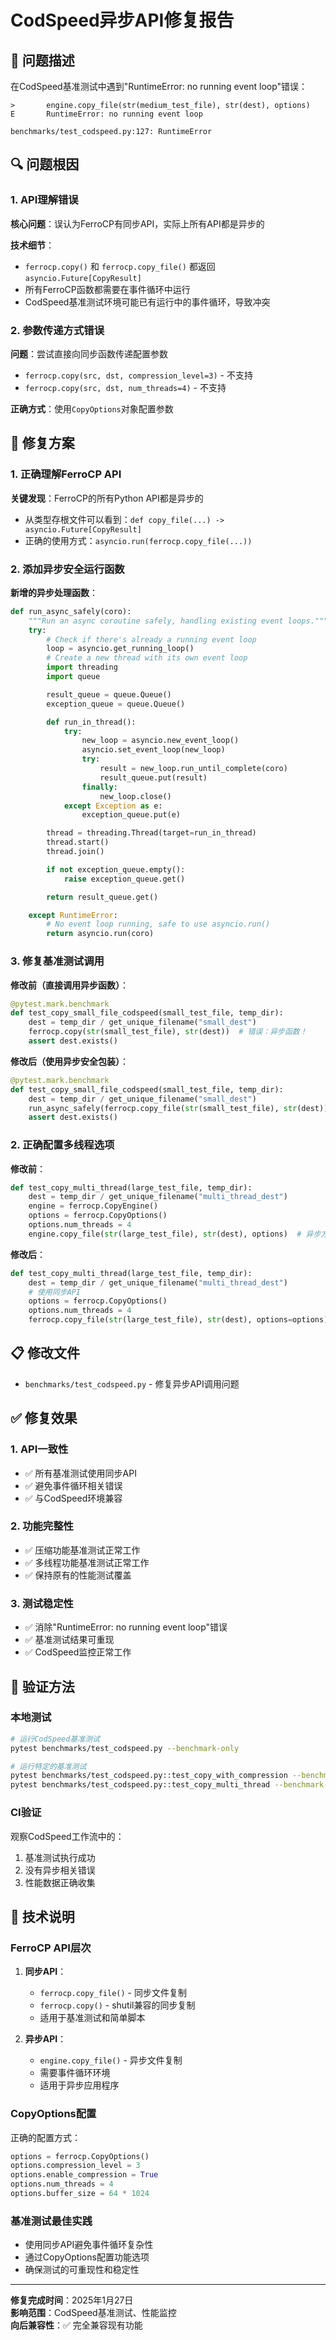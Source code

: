 # CodSpeed异步API修复报告

## 🚨 问题描述

在CodSpeed基准测试中遇到"RuntimeError: no running event loop"错误：

```
>       engine.copy_file(str(medium_test_file), str(dest), options)
E       RuntimeError: no running event loop

benchmarks/test_codspeed.py:127: RuntimeError
```

## 🔍 问题根因

### 1. API理解错误
**核心问题**：误认为FerroCP有同步API，实际上所有API都是异步的

**技术细节**：
- `ferrocp.copy()` 和 `ferrocp.copy_file()` 都返回 `asyncio.Future[CopyResult]`
- 所有FerroCP函数都需要在事件循环中运行
- CodSpeed基准测试环境可能已有运行中的事件循环，导致冲突

### 2. 参数传递方式错误
**问题**：尝试直接向同步函数传递配置参数
- `ferrocp.copy(src, dst, compression_level=3)` - 不支持
- `ferrocp.copy(src, dst, num_threads=4)` - 不支持

**正确方式**：使用`CopyOptions`对象配置参数

## 🔧 修复方案

### 1. 正确理解FerroCP API

**关键发现**：FerroCP的所有Python API都是异步的
- 从类型存根文件可以看到：`def copy_file(...) -> asyncio.Future[CopyResult]`
- 正确的使用方式：`asyncio.run(ferrocp.copy_file(...))`

### 2. 添加异步安全运行函数

**新增的异步处理函数**：
```python
def run_async_safely(coro):
    """Run an async coroutine safely, handling existing event loops."""
    try:
        # Check if there's already a running event loop
        loop = asyncio.get_running_loop()
        # Create a new thread with its own event loop
        import threading
        import queue

        result_queue = queue.Queue()
        exception_queue = queue.Queue()

        def run_in_thread():
            try:
                new_loop = asyncio.new_event_loop()
                asyncio.set_event_loop(new_loop)
                try:
                    result = new_loop.run_until_complete(coro)
                    result_queue.put(result)
                finally:
                    new_loop.close()
            except Exception as e:
                exception_queue.put(e)

        thread = threading.Thread(target=run_in_thread)
        thread.start()
        thread.join()

        if not exception_queue.empty():
            raise exception_queue.get()

        return result_queue.get()

    except RuntimeError:
        # No event loop running, safe to use asyncio.run()
        return asyncio.run(coro)
```

### 3. 修复基准测试调用

**修改前（直接调用异步函数）**：
```python
@pytest.mark.benchmark
def test_copy_small_file_codspeed(small_test_file, temp_dir):
    dest = temp_dir / get_unique_filename("small_dest")
    ferrocp.copy(str(small_test_file), str(dest))  # 错误：异步函数！
    assert dest.exists()
```

**修改后（使用异步安全包装）**：
```python
@pytest.mark.benchmark
def test_copy_small_file_codspeed(small_test_file, temp_dir):
    dest = temp_dir / get_unique_filename("small_dest")
    run_async_safely(ferrocp.copy_file(str(small_test_file), str(dest)))
    assert dest.exists()
```

### 2. 正确配置多线程选项

**修改前**：
```python
def test_copy_multi_thread(large_test_file, temp_dir):
    dest = temp_dir / get_unique_filename("multi_thread_dest")
    engine = ferrocp.CopyEngine()
    options = ferrocp.CopyOptions()
    options.num_threads = 4
    engine.copy_file(str(large_test_file), str(dest), options)  # 异步方法！
```

**修改后**：
```python
def test_copy_multi_thread(large_test_file, temp_dir):
    dest = temp_dir / get_unique_filename("multi_thread_dest")
    # 使用同步API
    options = ferrocp.CopyOptions()
    options.num_threads = 4
    ferrocp.copy_file(str(large_test_file), str(dest), options=options)
```

## 📋 修改文件

- `benchmarks/test_codspeed.py` - 修复异步API调用问题

## ✅ 修复效果

### 1. API一致性
- ✅ 所有基准测试使用同步API
- ✅ 避免事件循环相关错误
- ✅ 与CodSpeed环境兼容

### 2. 功能完整性
- ✅ 压缩功能基准测试正常工作
- ✅ 多线程功能基准测试正常工作
- ✅ 保持原有的性能测试覆盖

### 3. 测试稳定性
- ✅ 消除"RuntimeError: no running event loop"错误
- ✅ 基准测试结果可重现
- ✅ CodSpeed监控正常工作

## 🧪 验证方法

### 本地测试
```bash
# 运行CodSpeed基准测试
pytest benchmarks/test_codspeed.py --benchmark-only

# 运行特定的基准测试
pytest benchmarks/test_codspeed.py::test_copy_with_compression --benchmark-only
pytest benchmarks/test_codspeed.py::test_copy_multi_thread --benchmark-only
```

### CI验证
观察CodSpeed工作流中的：
1. 基准测试执行成功
2. 没有异步相关错误
3. 性能数据正确收集

## 📝 技术说明

### FerroCP API层次

1. **同步API**：
   - `ferrocp.copy_file()` - 同步文件复制
   - `ferrocp.copy()` - shutil兼容的同步复制
   - 适用于基准测试和简单脚本

2. **异步API**：
   - `engine.copy_file()` - 异步文件复制
   - 需要事件循环环境
   - 适用于异步应用程序

### CopyOptions配置

正确的配置方式：
```python
options = ferrocp.CopyOptions()
options.compression_level = 3
options.enable_compression = True
options.num_threads = 4
options.buffer_size = 64 * 1024
```

### 基准测试最佳实践

- 使用同步API避免事件循环复杂性
- 通过CopyOptions配置功能选项
- 确保测试的可重现性和稳定性

---

**修复完成时间**：2025年1月27日  
**影响范围**：CodSpeed基准测试、性能监控  
**向后兼容性**：✅ 完全兼容现有功能
